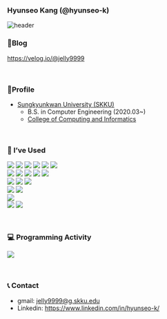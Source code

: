 

<!--
### Hi there 👋
**hyunseo-k/hyunseo-k** is a ✨ _special_ ✨ repository because its `README.md` (this file) appears on your GitHub profile.

Here are some ideas to get you started:

- 🔭 I’m currently working on ...
- 🌱 I’m currently learning ...
- 👯 I’m looking to collaborate on ...
- 🤔 I’m looking for help with ...
- 💬 Ask me about ...
- 📫 How to reach me: ...
- 😄 Pronouns: ...
- ⚡ Fun fact: ...
-->

### Hyunseo Kang (@hyunseo-k)

![header](https://capsule-render.vercel.app/api?type=wave&color=auto&height=300&section=header&text=Hyunseo%20Kang&fontSize=90)

### 👾Blog
https://velog.io/@jelly9999

<br>

### 📍Profile
<ul>
  <li><a href="https://www.skku.edu/"> Sungkyunkwan University (SKKU)</a> 
    <ul>
      <li> B.S. in Computer Engineering (2020.03~) </li>
      <li> <a href="https://cs.skku.edu/en">College of Computing and Informatics</a> </li>
    </ul>
  </li>
</ul>

<br>

### 🌱 I’ve Used
<p>
  <img src="https://img.shields.io/badge/Python-3776AB?style=for-the-badge&logo=Python&logoColor=white">
  <img src="https://img.shields.io/badge/C-A8b9CC?style=for-the-badge&logo=C&logoColor=black">
  <img src="https://img.shields.io/badge/c++-00599C?style=for-the-badge&logo=c%2B%2B&logoColor=white">
  <img src="https://img.shields.io/badge/Java-FFFFFF?style=for-the-badge&logo=OpenJDK&logoColor=black">
  <img src="https://img.shields.io/badge/JavaScript-F7DF1E?style=for-the-badge&logo=JavaScript&logoColor=black">
  <img src="https://img.shields.io/badge/TypeScript-3178C6?style=for-the-badge&logo=TypeScript&logoColor=white">
  <br>
  <img src="https://img.shields.io/badge/HTML-E34F26?style=for-the-badge&logo=HTML5&logoColor=white">
  <img src="https://img.shields.io/badge/CSS-1572B6?style=for-the-badge&logo=CSS3&logoColor=white">
  <img src="https://img.shields.io/badge/React-61DAFB?style=for-the-badge&logo=React&logoColor=black">
  <img src="https://img.shields.io/badge/React Native-61DAFB?style=for-the-badge&logo=React&logoColor=black">
  <img src="https://img.shields.io/badge/Android-3DDC84?style=for-the-badge&logo=Android&logoColor=white">
  <br>
  <img src="https://img.shields.io/badge/Node.js-339933?style=for-the-badge&logo=Node.js&logoColor=black">
  <img src="https://img.shields.io/badge/Express-000000?style=for-the-badge&logo=Express&logoColor=white">
  <img src="https://img.shields.io/badge/Django-092E20?style=for-the-badge&logo=Django&logoColor=white">
  <br>
  <img src="https://img.shields.io/badge/SQLite-003B57?style=for-the-badge&logo=SQLite&logoColor=white">
  <img src="https://img.shields.io/badge/MySQL-4479A1?style=for-the-badge&logo=MySQL&logoColor=white">
  <br>
  <img src="https://img.shields.io/badge/Docker-2496ED?style=for-the-badge&logo=Docker&logoColor=white">
  <br>
  <img src="https://img.shields.io/badge/Git-F05032?style=for-the-badge&logo=Git&logoColor=white">
  <img src="https://img.shields.io/badge/GitHub-181717?style=for-the-badge&logo=GitHub&logoColor=white">
</p>

<br>

### 💻 Programming Activity
<p>
<a href="https://github.com/anuraghazra/github-readme-stats">
<img src="https://github-readme-stats.vercel.app/api?username=hyunseo-k&theme=dark&hide_border=false" text-align="center"/></div></a>
</p>

<br>

### 📞 Contact
- gmail: jelly9999@g.skku.edu
- Linkedin: https://www.linkedin.com/in/hyunseo-k/
